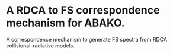# A RDCA to FS correspondence mechanism for ABAKO.
A correspondence mechanism to generate FS spectra from RDCA collisional-radiative models.
